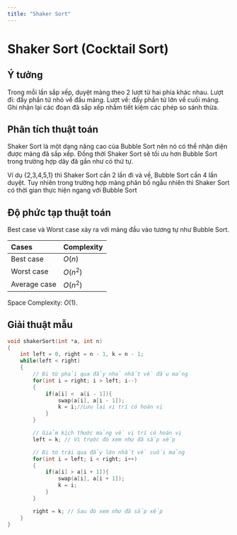 ```yaml
---
title: "Shaker Sort"
---
```


<link rel="stylesheet" href="main.css">

# Shaker Sort (Cocktail Sort)

## Ý tưởng

Trong mỗi lần sắp xếp, duyệt mảng theo 2 lượt từ hai phía khác nhau.
Lượt đi: đẩy phần tử nhỏ về đầu mảng.
Lượt về: đẩy phần tử lớn về cuối mảng.
Ghi nhận lại các đoạn đã sắp xếp nhằm tiết kiệm các phép so sánh thừa.

## Phân tích thuật toán

Shaker Sort là một dạng nâng cao của Bubble Sort nên nó có thể nhận diện được mảng đã sắp xếp. Đồng thời Shaker Sort sẽ tối ưu hơn Bubble Sort trong trường hợp dãy đã gần như có thứ tự.

Ví dụ {2,3,4,5,1} thì Shaker Sort cần 2 lần đi và về, Bubble Sort cần 4 lần duyệt. Tuy nhiên trong trường hợp mảng phân bố ngẫu nhiên thì Shaker Sort có thời gian thực hiện ngang với Bubble Sort

## Độ phức tạp thuật toán

Best case và Worst case xảy ra với mảng đầu vào tương tự như Bubble Sort.

| Cases        | Complexity |
| :----------- | :--------- |
| Best case    | $O(n)$     |
| Worst case   | $O(n^2)$   |
| Average case | $O(n^2)$   |

Space Complexity: $O(1)$.

## Giải thuật mẫu

```c++
void shakerSort(int *a, int n)
{
    int left = 0, right = n - 1, k = n - 1;
    while(left < right)
    {
        // Đi từ phải qua đẩy nhỏ nhất về đầu mảng
        for(int i = right; i > left; i--)
        {
            if(a[i] <  a[i - 1]){
                swap(a[i], a[i - 1]);
                k = i;//Lưu lại vị trí có hoán vị
            }
        }

        // Giảm kích thước mảng về vị trí có hoán vị
        left = k; // Vì trước đó xem như đã sắp xếp

        // Đi từ trái qua đẩy lớn nhất về cuối mảng
        for(int i = left; i < right; i++)
        {
            if(a[i] > a[i + 1]){
                swap(a[i], a[i + 1]);
                k = i;
            }
        }

        right = k; // Sau đó xem như đã sắp xếp
    }
}
```
